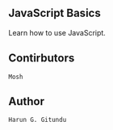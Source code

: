 ## JavaScript Basics

Learn how to use JavaScript.

## Contirbutors

    Mosh

## Author

    Harun G. Gitundu